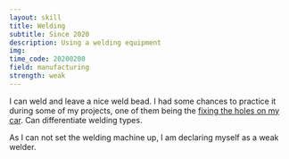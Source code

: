```yaml
---
layout: skill
title: Welding
subtitle: Since 2020
description: Using a welding equipment
img: 
time_code: 20200200
field: manufacturing
strength: weak
---
```


I can weld and leave a nice weld bead. I had some chances to practice it during some of my projects, one of them being the <a href="{{ '/projects/welding/' | relative_url}}">fixing the holes on my car</a>. Can differentiate welding types. 

As I can not set the welding machine up, I am declaring myself as a weak welder.